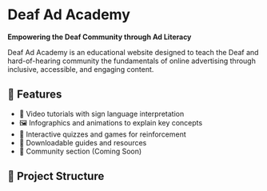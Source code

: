 # Deaf Ad Academy

**Empowering the Deaf Community through Ad Literacy**

Deaf Ad Academy is an educational website designed to teach the Deaf and hard-of-hearing community the fundamentals of online advertising through inclusive, accessible, and engaging content.

## 🌟 Features

- 🎥 Video tutorials with sign language interpretation
- 🖼️ Infographics and animations to explain key concepts
- 🧠 Interactive quizzes and games for reinforcement
- 🧾 Downloadable guides and resources
- 💬 Community section (Coming Soon)

## 📂 Project Structure
